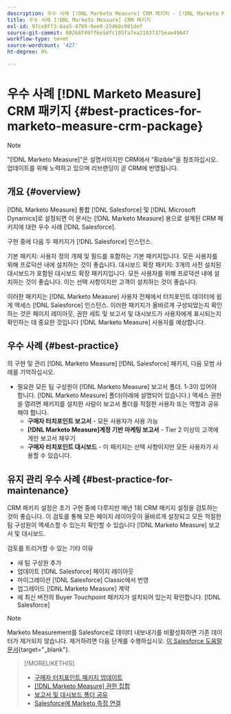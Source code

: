 ```yaml
---
description: 우수 사례 [!DNL Marketo Measure] CRM 패키지 - [!DNL Marketo Measure] - 제품 설명서
title: 우수 사례 [!DNL Marketo Measure] CRM 패키지
exl-id: 97ce0ff3-8aa5-4789-9ee0-25d68c001def
source-git-commit: 00268f49ff6e5dfc105fa7ea21837375eae49647
workflow-type: tm+mt
source-wordcount: '427'
ht-degree: 0%

---
```


# 우수 사례 [!DNL Marketo Measure] CRM 패키지 {#best-practices-for-marketo-measure-crm-package}

>[!NOTE]
>
>&quot;[!DNL Marketo Measure]&quot;은 설명서이지만 CRM에서 &quot;Bizible&quot;을 참조하십시오. 업데이트를 위해 노력하고 있으며 리브랜딩이 곧 CRM에 반영됩니다.

## 개요 {#overview}

[!DNL Marketo Measure] 통합 [!DNL Salesforce] 및 [!DNL Microsoft Dynamics]로 설정되면 이 문서는 [!DNL Marketo Measure] 용으로 설계된 CRM 패키지에 대한 우수 사례 [!DNL Salesforce].

구현 중에 다음 두 패키지가 [!DNL Salesforce] 인스턴스.

기본 패키지: 사용자 정의 개체 및 필드를 포함하는 기본 패키지입니다. 모든 사용자를 위해 프로덕션 내에 설치하는 것이 좋습니다.
대시보드 확장 패키지: 3개의 사전 설치된 대시보드가 포함된 대시보드 확장 패키지입니다. 모든 사용자를 위해 프로덕션 내에 설치하는 것이 좋습니다. 이는 선택 사항이지만 고객이 설치하는 것이 좋습니다.

이러한 패키지는 [!DNL Marketo Measure] 사용자 전체에서 터치포인트 데이터에 쉽게 액세스 [!DNL Salesforce] 인스턴스. 이러한 패키지가 올바르게 구성되었는지 확인하는 것은 페이지 레이아웃, 권한 세트 및 보고서 및 대시보드가 사용자에게 표시되는지 확인하는 데 중요한 것입니다 [!DNL Marketo Measure] 사용자를 예상합니다.

## 우수 사례 {#best-practice}

의 구현 및 관리 [!DNL Marketo Measure] [!DNL Salesforce] 패키지, 다음 모범 사례를 기억하십시오.

* 필요한 모든 팀 구성원이 [!DNL Marketo Measure] 보고서 폴더. 1-3이 있어야 합니다. [!DNL Marketo Measure] 폴더(아래에 설명되어 있습니다.) 액세스 권한을 열려면 패키지를 설치한 사람이 보고서 폴더를 적절한 사용자 또는 역할과 공유해야 합니다.
   * **구매자 터치포인트 보고서** - 모든 사용자가 사용 가능
   * **[!DNL Marketo Measure]계정 기반 마케팅 보고서** - Tier 2 이상의 고객에게만 보고서 채우기
   * **구매자 터치포인트 대시보드** - 이 패키지는 선택 사항이지만 모든 사용자가 사용할 수 있습니다.

## 유지 관리 우수 사례 {#best-practice-for-maintenance}

CRM 패키지 설정은 초기 구현 중에 다루지만 매년 1회 CRM 패키지 설정을 검토하는 것이 좋습니다. 이 검토를 통해 모든 페이지 레이아웃이 올바르게 설정되고 모든 적절한 팀 구성원이 액세스할 수 있는지 확인할 수 있습니다 [!DNL Marketo Measure] 보고서 및 대시보드.

검토를 트리거할 수 있는 기타 이유

* 새 팀 구성원 추가
* 업데이트 [!DNL Salesforce] 페이지 레이아웃
* 마이그레이션 [!DNL Salesforce] Classic에서 번영
* 업그레이드 [!DNL Marketo Measure] 계약
* 에 최신 버전의 Buyer Touchpoint 패키지가 설치되어 있는지 확인합니다. [!DNL Salesforce]

>[!NOTE]
>
>Marketo Measurement를 Salesforce로 데이터 내보내기를 비활성화하면 기존 데이터가 제거되지 않습니다. 제거하려면 다음 단계를 수행하십시오. [이 Salesforce 도움말 문서](https://help.salesforce.com/s/articleView?id=sf.c360_a_delete_data_stream_records.htm&amp;type=5){target=&quot;_blank&quot;}.

>[!MORELIKETHIS]
>
>* [구매자 터치포인트 패키지 업데이트](/help/configuration-and-setup/marketo-measure-and-salesforce/marketo-measure-salesforce-package-installation-and-set-up.md)
>* [[!DNL Marketo Measure] 권한 집합](/help/configuration-and-setup/marketo-measure-and-salesforce/marketo-measure-permission-sets.md)
>* [보고서 및 대시보드 폴더 공유](https://help.salesforce.com/articleView?id=analytics_share_folder.htm&amp;type=0)
>* [Salesforce에 Marketo 측정 연결](/help/configuration-and-setup/marketo-measure-and-salesforce/connect-marketo-measure-to-salesforce.md)

